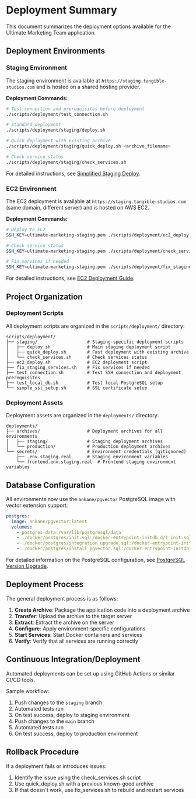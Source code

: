 # Deployment Summary

This document summarizes the deployment options available for the Ultimate Marketing Team application.

## Deployment Environments

### Staging Environment

The staging environment is available at `https://staging.tangible-studios.com` and is hosted on a shared hosting provider.

**Deployment Commands:**
```bash
# Test connection and prerequisites before deployment
./scripts/deployment/test_connection.sh

# Standard deployment 
./scripts/deployment/staging/deploy.sh

# Quick deployment with existing archive
./scripts/deployment/staging/quick_deploy.sh <archive_filename>

# Check service status
./scripts/deployment/staging/check_services.sh
```

For detailed instructions, see [Simplified Staging Deploy](SIMPLIFIED_STAGING_DEPLOY.md).

### EC2 Environment

The EC2 deployment is available at `https://staging.tangible-studios.com` (same domain, different server) and is hosted on AWS EC2.

**Deployment Commands:**
```bash
# Deploy to EC2
SSH_KEY=ultimate-marketing-staging.pem ./scripts/deployment/ec2_deploy.sh

# Check service status
SSH_KEY=ultimate-marketing-staging.pem ./scripts/deployment/check_services.sh

# Fix services if needed
SSH_KEY=ultimate-marketing-staging.pem ./scripts/deployment/fix_staging_services.sh
```

For detailed instructions, see [EC2 Deployment Guide](EC2_DEPLOYMENT_GUIDE.md).

## Project Organization

### Deployment Scripts

All deployment scripts are organized in the `scripts/deployment/` directory:

```
scripts/deployment/
├── staging/                   # Staging-specific deployment scripts
│   ├── deploy.sh              # Main staging deployment script
│   ├── quick_deploy.sh        # Fast deployment with existing archive
│   └── check_services.sh      # Check services status
├── ec2_deploy.sh              # EC2 deployment script
├── fix_staging_services.sh    # Fix services if needed
├── test_connection.sh         # Test SSH connection and deployment prerequisites
├── test_local_db.sh           # Test local PostgreSQL setup
└── simple_ssl_setup.sh        # SSL certificate setup
```

### Deployment Assets

Deployment assets are organized in the `deployments/` directory:

```
deployments/
├── archives/                  # Deployment archives for all environments
│   ├── staging/               # Staging deployment archives
│   └── production/            # Production deployment archives
└── secrets/                   # Environment credentials (gitignored)
    ├── .env.staging.real      # Staging environment variables
    └── frontend.env.staging.real  # Frontend staging environment variables
```

## Database Configuration

All environments now use the `ankane/pgvector` PostgreSQL image with vector extension support:

```yaml
postgres:
  image: ankane/pgvector:latest
  volumes:
    - postgres-data:/var/lib/postgresql/data
    - ./docker/postgres/init.sql:/docker-entrypoint-initdb.d/1_init.sql
    - ./docker/postgres/integration_upgrade.sql:/docker-entrypoint-initdb.d/2_integration_upgrade.sql
    - ./docker/postgres/install_pgvector.sql:/docker-entrypoint-initdb.d/3_install_pgvector.sql
```

For detailed information on the PostgreSQL configuration, see [PostgreSQL Version Upgrade](POSTGRES_VERSION_UPGRADE.md).

## Deployment Process

The general deployment process is as follows:

1. **Create Archive**: Package the application code into a deployment archive
2. **Transfer**: Upload the archive to the target server
3. **Extract**: Extract the archive on the server
4. **Configure**: Apply environment-specific configurations
5. **Start Services**: Start Docker containers and services
6. **Verify**: Verify that all services are running correctly

## Continuous Integration/Deployment

Automated deployments can be set up using GitHub Actions or similar CI/CD tools.

Sample workflow:
1. Push changes to the `staging` branch
2. Automated tests run
3. On test success, deploy to staging environment
4. Push changes to the `main` branch
5. Automated tests run
6. On test success, deploy to production environment

## Rollback Procedure

If a deployment fails or introduces issues:

1. Identify the issue using the check_services.sh script
2. Use quick_deploy.sh with a previous known-good archive
3. If that doesn't work, use fix_services.sh to rebuild and restart services